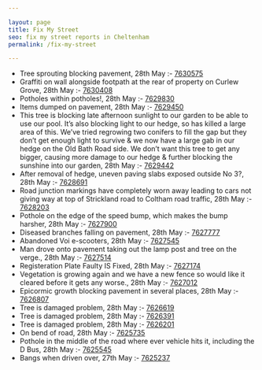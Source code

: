 ```yaml
---

layout: page
title: Fix My Street
seo: fix my street reports in Cheltenham
permalink: /fix-my-street

---
```


<!-- fix_marker starts -->

- Tree sprouting blocking pavement, 28th May :- [7630575](https://www.fixmystreet.com/report/7630575)
- Graffiti on wall alongside footpath at the rear of property on Curlew Grove, 28th May :- [7630408](https://www.fixmystreet.com/report/7630408)
- Potholes within potholes!, 28th May :- [7629830](https://www.fixmystreet.com/report/7629830)
- Items dumped on pavement, 28th May :- [7629450](https://www.fixmystreet.com/report/7629450)
- This tree is blocking late afternoon sunlight to our garden to be able to use our pool. It’s also blocking light to our hedge, so has killed a large area of this. We’ve tried regrowing two conifers to fill the gap but they don’t get enough light to survive & we now have a large gab in our hedge on the Old Bath Road side. We don’t want this tree to get any bigger, causing more damage to our hedge & further blocking the sunshine into our garden, 28th May :- [7629442](https://www.fixmystreet.com/report/7629442)
- After removal of hedge, uneven paving slabs exposed outside No 3?, 28th May :- [7628691](https://www.fixmystreet.com/report/7628691)
- Road junction markings have completely worn away leading to cars not giving way at top of Strickland road to Coltham road traffic, 28th May :- [7628203](https://www.fixmystreet.com/report/7628203)
- Pothole on the edge of the speed bump, which makes the bump harsher, 28th May :- [7627900](https://www.fixmystreet.com/report/7627900)
- Diseased branches falling on pavement, 28th May :- [7627777](https://www.fixmystreet.com/report/7627777)
- Abandoned Voi e-scooters, 28th May :- [7627545](https://www.fixmystreet.com/report/7627545)
- Man drove onto pavement taking out the lamp post and tree on the verge., 28th May :- [7627514](https://www.fixmystreet.com/report/7627514)
- Registeration Plate Faulty IS Fixed, 28th May :- [7627174](https://www.fixmystreet.com/report/7627174)
- Vegetation is growing again and we have a new fence so would like it cleared before it gets any worse., 28th May :- [7627012](https://www.fixmystreet.com/report/7627012)
- Epicormic growth blocking pavement in several places, 28th May :- [7626807](https://www.fixmystreet.com/report/7626807)
- Tree is damaged problem, 28th May :- [7626619](https://www.fixmystreet.com/report/7626619)
- Tree is damaged problem, 28th May :- [7626391](https://www.fixmystreet.com/report/7626391)
- Tree is damaged problem, 28th May :- [7626201](https://www.fixmystreet.com/report/7626201)
- On bend of road, 28th May :- [7625735](https://www.fixmystreet.com/report/7625735)
- Pothole in the middle of the road where ever vehicle hits it, including the D Bus, 28th May :- [7625545](https://www.fixmystreet.com/report/7625545)
- Bangs when driven over, 27th May :- [7625237](https://www.fixmystreet.com/report/7625237)

<!-- fix_marker ends -->